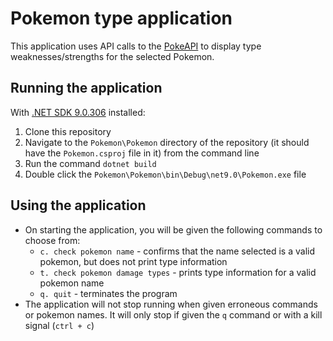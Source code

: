 # Pokemon type application
This application uses API calls to the [PokeAPI](https://pokeapi.co/) to display type weaknesses/strengths for the selected Pokemon.

## Running the application
With [.NET SDK 9.0.306](https://dotnet.microsoft.com/en-us/download/dotnet/9.0) installed:
1. Clone this repository
2. Navigate to the `Pokemon\Pokemon` directory of the repository (it should have the `Pokemon.csproj` file in it) from the command line
3. Run the command `dotnet build`
4. Double click the `Pokemon\Pokemon\bin\Debug\net9.0\Pokemon.exe` file

## Using the application
- On starting the application, you will be given the following commands to choose from:
    - `c. check pokemon name` - confirms that the name selected is a valid pokemon, but does not print type information
    - `t. check pokemon damage types` - prints type information for a valid pokemon name
    - `q. quit` - terminates the program 
- The application will not stop running when given erroneous commands or pokemon names. It will only stop if given the `q` command or with a kill signal (`ctrl + c`)